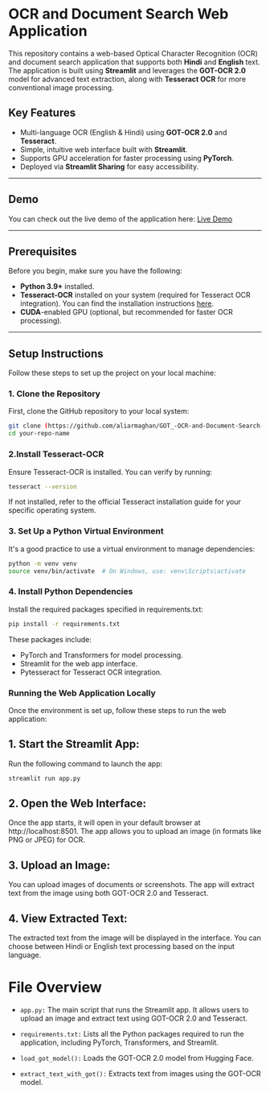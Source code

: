 # OCR and Document Search Web Application

This repository contains a web-based Optical Character Recognition (OCR) and document search application that supports both **Hindi** and **English** text. The application is built using **Streamlit** and leverages the **GOT-OCR 2.0** model for advanced text extraction, along with **Tesseract OCR** for more conventional image processing.

## Key Features

- Multi-language OCR (English & Hindi) using **GOT-OCR 2.0** and **Tesseract**.
- Simple, intuitive web interface built with **Streamlit**.
- Supports GPU acceleration for faster processing using **PyTorch**.
- Deployed via **Streamlit Sharing** for easy accessibility.

---

## Demo

You can check out the live demo of the application here: [Live Demo](https://gotocr.streamlit.app/)

---

## Prerequisites

Before you begin, make sure you have the following:

- **Python 3.9+** installed.
- **Tesseract-OCR** installed on your system (required for Tesseract OCR integration). You can find the installation instructions [here](https://github.com/tesseract-ocr/tesseract#installing-tesseract).
- **CUDA**-enabled GPU (optional, but recommended for faster OCR processing).

---

## Setup Instructions

Follow these steps to set up the project on your local machine:

### 1. Clone the Repository

First, clone the GitHub repository to your local system:

```bash
git clone (https://github.com/aliarmaghan/GOT_-OCR-and-Document-Search-Web-Application-Prototype.git)
cd your-repo-name
```
### 2.Install Tesseract-OCR

Ensure Tesseract-OCR is installed. You can verify by running:

```bash
tesseract --version
```
If not installed, refer to the official Tesseract installation guide for your specific operating system.

### 3. Set Up a Python Virtual Environment
It's a good practice to use a virtual environment to manage dependencies:
```bash
python -m venv venv
source venv/bin/activate  # On Windows, use: venv\Scripts\activate
```
### 4. Install Python Dependencies
Install the required packages specified in requirements.txt:

```bash
pip install -r requirements.txt
```
These packages include:

- PyTorch and Transformers for model processing.
- Streamlit for the web app interface.
- Pytesseract for Tesseract OCR integration.

### Running the Web Application Locally
Once the environment is set up, follow these steps to run the web application:

## 1. Start the Streamlit App:

Run the following command to launch the app:
```bash
streamlit run app.py
```

## 2. Open the Web Interface:

Once the app starts, it will open in your default browser at http://localhost:8501. The app allows you to upload an image (in formats like PNG or JPEG) for OCR.

## 3. Upload an Image:

You can upload images of documents or screenshots. The app will extract text from the image using both GOT-OCR 2.0 and Tesseract.

## 4. View Extracted Text:

The extracted text from the image will be displayed in the interface. You can choose between Hindi or English text processing based on the input language.

# File Overview
- `app.py:` The main script that runs the Streamlit app. It allows users to upload an image and extract text using GOT-OCR 2.0 and Tesseract.

- `requirements.txt:` Lists all the Python packages required to run the application, including PyTorch, Transformers, and Streamlit.

- `load_got_model():` Loads the GOT-OCR 2.0 model from Hugging Face.

- `extract_text_with_got():` Extracts text from images using the GOT-OCR model.
